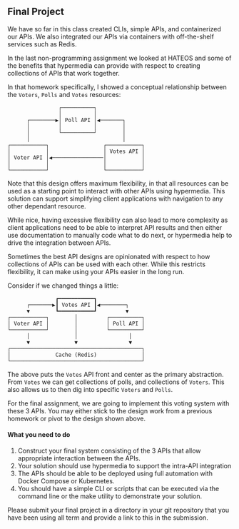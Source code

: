 ## Final Project

We have so far in this class created CLIs, simple APIs, and containerized our APIs.  We also integrated our APIs via containers with off-the-shelf services such as Redis.

In the last non-programming assignment we looked at HATEOS and some of the benefits that hypermedia can provide with respect to creating collections of APIs that work together. 

In that homework specifically, I showed a conceptual relationship between the `Voters`, `Polls` and `Votes` resources:

```
                ┌──────────┐               
                │          │               
      ┌────────▶│ Poll API │◀───────┐      
      │         │          │        │      
      │         └──────────┘        │      
      │                             │      
┌───────────┐                 ┌───────────┐
│           │                 │ Votes API │
│ Voter API │◀────────────────│           │
│           │                 │           │
└───────────┘                 └───────────┘
```

Note that this design offers maximum flexibility, in that all resources can be used as a starting point to interact with other APIs using hypermedia.  This solution can support simplifying client applications with navigation to any other dependant resource. 

While nice, having excessive flexibility can also lead to more complexity as client applications need to be able to interpret API results and then either use documentation to manually code what to do next, or hypermedia help to drive the integration between APIs.

Sometimes the best API designs are opinionated with respect to how collections of APIs can be used with each other.  While this restricts flexibility, it can make using your APIs easier in the long run. 

Consider if we changed things a little:

```
               ┏━━━━━━━━━━━┓               
      ┌───────▶┃ Votes API ┃◀────────┐     
      ▼        ┗━━━━━━━━━━━┛         ▼     
┌───────────┐        │         ┌──────────┐
│ Voter API │        │         │ Poll API │
└───────────┘        │         └──────────┘
      │              │                │    
      ▼              ▼                ▼    
┌─────────────────────────────────────────┐
│              Cache (Redis)              │
└─────────────────────────────────────────┘
```

The above puts the `Votes` API front and center as the primary abstraction.  From `Votes` we can get collections of polls, and collections of `Voters`.  This also allows us to then dig into specific `Voters` and `Polls`.

For the final assignment, we are going to implement this voting system with these 3 APIs.  You may either stick to the design work from a previous homework or pivot to the design shown above.

#### What you need to do

1. Construct your final system consisting of the 3 APIs that allow appropriate interaction between the APIs.
2. Your solution should use hypermedia to support the intra-API integration
3. The APIs should be able to be deployed using full automation with Docker Compose or Kubernetes. 
4. You should have a simple CLI or scripts that can be executed via the command line or the make utility to demonstrate your solution. 

Please submit your final project in a directory in your git repository that you have been using all term and provide a link to this in the submission.